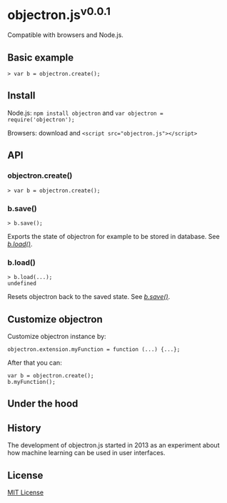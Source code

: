 # objectron.js<sup>v0.0.1</sup>

Compatible with browsers and Node.js.


## Basic example

    > var b = objectron.create();

## Install

Node.js: `npm install objectron` and `var objectron = require('objectron');`

Browsers: download and `<script src="objectron.js"></script>`

## API

### objectron.create()

    > var b = objectron.create();


### b.save()

    > b.save();

Exports the state of objectron for example to be stored in database. See [_b.load()_](#bload).

### b.load()

    > b.load(...);
    undefined

Resets objectron back to the saved state. See [_b.save()_](#bsave).


## Customize objectron

Customize objectron instance by:

    objectron.extension.myFunction = function (...) {...};

After that you can:

    var b = objectron.create();
    b.myFunction();

## Under the hood



## History

The development of objectron.js started in 2013 as an experiment about how machine learning can be used in user interfaces.

## License

[MIT License](../blob/master/LICENSE)
